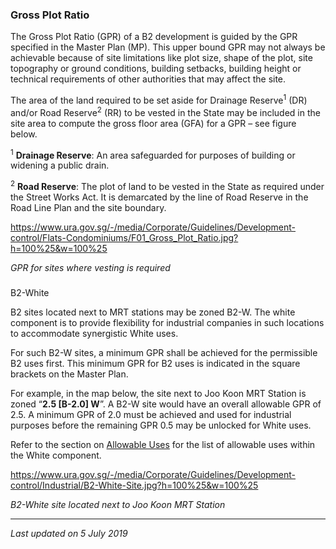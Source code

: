 ### Gross Plot Ratio

The Gross Plot Ratio (GPR) of a B2 development is guided by the GPR
specified in the Master Plan (MP). This upper bound GPR may not always
be achievable because of site limitations like plot size, shape of the
plot, site topography or ground conditions, building setbacks, building
height or technical requirements of other authorities that may affect
the site.

The area of the land required to be set aside for Drainage
Reserve<sup>1</sup> (DR) and/or Road Reserve<sup>2</sup> (RR) to be
vested in the State may be included in the site area to compute the
gross floor area (GFA) for a GPR – see figure below.

<sup>1</sup> **Drainage Reserve**: An area safeguarded for purposes of
building or widening a public drain.

<sup>2</sup> **Road Reserve**: The plot of land to be vested in the
State as required under the Street Works Act. It is demarcated by the
line of Road Reserve in the Road Line Plan and the site boundary.

<https://www.ura.gov.sg/-/media/Corporate/Guidelines/Development-control/Flats-Condominiums/F01_Gross_Plot_Ratio.jpg?h=100%25&w=100%25>

*GPR for sites where vesting is required*

### 

<a href="#B2-White" class="collapsible collapsed"
data-toggle="collapse"></a>

B2-White

B2 sites located next to MRT stations may be zoned B2-W. The white
component is to provide flexibility for industrial companies in such
locations to accommodate synergistic White uses.

For such B2-W sites, a minimum GPR shall be achieved for the permissible
B2 uses first. This minimum GPR for B2 uses is indicated in the square
brackets on the Master Plan.

For example, in the map below, the site next to Joo Koon MRT Station is
zoned “**2.5 \[B-2.0\] W**”. A B2-W site would have an overall allowable
GPR of 2.5. A minimum GPR of 2.0 must be achieved and used for
industrial purposes before the remaining GPR 0.5 may be unlocked for
White uses.

Refer to the section on <a
href="https://www.ura.gov.sg/Corporate/Guidelines/Development-Control/Non-Residential/B2/Allowable-Uses"
target="_blank">Allowable Uses</a> for the list of allowable uses within
the White component.

<https://www.ura.gov.sg/-/media/Corporate/Guidelines/Development-control/Industrial/B2-White-Site.jpg?h=100%25&w=100%25>

*B2-White site located next to Joo Koon MRT Station*

------------------------------------------------------------------------

*Last updated on 5 July 2019*
